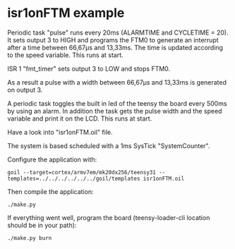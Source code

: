 # isr1onFTM example

Periodic task "pulse" runs every 20ms (ALARMTIME and CYCLETIME = 20).
It sets output 3 to HIGH and programs the FTM0 to generate an interrupt
after a time between 66,67µs and 13,33ms. The time is updated according
to the speed variable. This runs at start.

ISR 1 "fmt_timer" sets output 3 to LOW and stops FTM0.

As a result a pulse with a width between 66,67µs and 13,33ms is generated
on output 3. 

A periodic task toggles the built in led of the teensy the board every
500ms by using an alarm. In addition the task gets the pulse width and
the speed variable and print it on the LCD. This runs at start.

Have a look into "isr1onFTM.oil" file.

The system is based scheduled with a 1ms SysTick "SystemCounter".

Configure the application with:

```
goil --target=cortex/armv7em/mk20dx256/teensy31 --templates=../../../../../../goil/templates isr1onFTM.oil
```

Then compile the application:

`./make.py`

If everything went well, program the board (teensy-loader-cli location should be in your path):

`./make.py burn`
